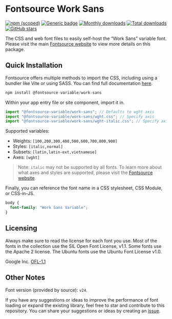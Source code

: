# Fontsource Work Sans

[![npm (scoped)](https://img.shields.io/npm/v/@fontsource-variable/work-sans?color=brightgreen)](https://www.npmjs.com/package/@fontsource-variable/work-sans) [![Generic badge](https://img.shields.io/badge/fontsource-passing-brightgreen)](https://github.com/fontsource/fontsource) [![Monthly downloads](https://badgen.net/npm/dm/@fontsource-variable/work-sans)](https://github.com/fontsource/fontsource) [![Total downloads](https://badgen.net/npm/dt/@fontsource-variable/work-sans)](https://github.com/fontsource/fontsource) [![GitHub stars](https://img.shields.io/github/stars/fontsource/fontsource.svg?style=social&label=Star)](https://github.com/fontsource/fontsource/stargazers)

The CSS and web font files to easily self-host the “Work Sans” variable font. Please visit the main [Fontsource website](https://fontsource.org/fonts/work-sans) to view more details on this package.

## Quick Installation

Fontsource offers multiple methods to import the CSS, including using a bundler like Vite or using SASS. You can find full documentation [here](https://fontsource.org/docs/getting-started/introduction).

```javascript
npm install @fontsource-variable/work-sans
```

Within your app entry file or site component, import it in.

```javascript
import "@fontsource-variable/work-sans"; // Defaults to wght axis
import "@fontsource-variable/work-sans/wght.css"; // Specify axis
import "@fontsource-variable/work-sans/wght-italic.css"; // Specify axis and style
```

Supported variables:
- Weights: `[100,200,300,400,500,600,700,800,900]`
- Styles: `[italic,normal]`
- Subsets: `[latin,latin-ext,vietnamese]`
- Axes: `[wght]`

> Note: `italic` may not be supported by all fonts. To learn more about what axes and styles are supported, please visit the [Fontsource website](https://fontsource.org/fonts/work-sans).

Finally, you can reference the font name in a CSS stylesheet, CSS Module, or CSS-in-JS.

```css
body {
  font-family: "Work Sans Variable";
}
```

## Licensing
Always make sure to read the license for each font you use. Most of the fonts in the collection use the SIL Open Font License, v1.1. Some fonts use the Apache 2 license. The Ubuntu fonts use the Ubuntu Font License v1.0.

Google Inc.
[OFL-1.1](http://scripts.sil.org/OFL)

## Other Notes
Font version (provided by source): `v24`.

If you have any suggestions or ideas to improve the performance of font loading or expand the existing library, feel free to star and contribute to this repository. You can share your suggestions or ideas by creating an [issue](https://github.com/fontsource/fontsource/issues).
